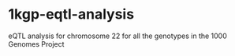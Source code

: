 # 1kgp-eqtl-analysis
eQTL analysis for chromosome 22 for all the genotypes in the 1000 Genomes Project
